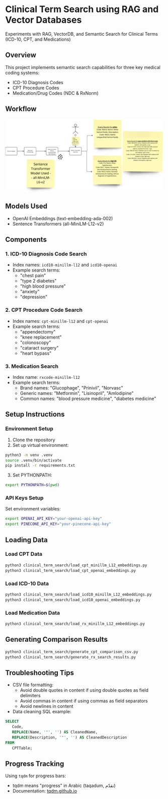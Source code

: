 # Clinical Term Search using RAG and Vector Databases
Experiments with RAG, VectorDB, and Semantic Search for Clinical Terms (ICD-10, CPT, and Medications)

## Overview
This project implements semantic search capabilities for three key medical coding systems:
- ICD-10 Diagnosis Codes
- CPT Procedure Codes 
- Medication/Drug Codes (NDC & RxNorm)

## Workflow
![alt text](image.png)

## Models Used
- OpenAI Embeddings (text-embedding-ada-002)
- Sentence Transformers (all-MiniLM-L12-v2)

## Components

### 1. ICD-10 Diagnosis Code Search
- Index names: `icd10-minillm-l12` and `icd10-openai`
- Example search terms:
  - "chest pain"
  - "type 2 diabetes"
  - "high blood pressure"
  - "anxiety"
  - "depression"

### 2. CPT Procedure Code Search
- Index names: `cpt-minillm-l12` and `cpt-openai`
- Example search terms:
  - "appendectomy"
  - "knee replacement"
  - "colonoscopy" 
  - "cataract surgery"
  - "heart bypass"

### 3. Medication Search
- Index name: `rxcode-minillm-l12`
- Example search terms:
  - Brand names: "Glucophage", "Prinivil", "Norvasc"
  - Generic names: "Metformin", "Lisinopril", "Amlodipine"
  - Common names: "blood pressure medicine", "diabetes medicine"

## Setup Instructions

### Environment Setup
1. Clone the repository
2. Set up virtual environment:
```bash
python3 -m venv .venv
source .venv/bin/activate
pip install -r requirements.txt
```

3. Set PYTHONPATH:
```bash
export PYTHONPATH=$(pwd)
```

### API Keys Setup
Set environment variables:
```bash
export OPENAI_API_KEY="your-openai-api-key"
export PINECONE_API_KEY="your-pinecone-api-key"
```

## Loading Data

### Load CPT Data
```bash
python3 clinical_term_search/load_cpt_minillm_L12_embeddings.py
python3 clinical_term_search/load_cpt_openai_embeddings.py
```

### Load ICD-10 Data
```bash
python3 clinical_term_search/load_icd10_minillm_L12_embeddings.py
python3 clinical_term_search/load_icd10_openai_embeddings.py
```

### Load Medication Data
```bash
python3 clinical_term_search/load_rx_minillm_L12_embeddings.py
```

## Generating Comparison Results
```bash
python3 clinical_term_search/generate_cpt_comparison_csv.py
python3 clinical_term_search/generate_rx_search_results.py
```

## Troubleshooting Tips
- CSV file formatting:
  - Avoid double quotes in content if using double quotes as field delimiters
  - Avoid commas in content if using commas as field separators
  - Avoid newlines in content
- Data cleaning SQL example:
```sql
SELECT
   Code,
   REPLACE(Name, '"', '') AS CleanedName,
   REPLACE(Description, '"', '') AS CleanedDescription
FROM
   CPTTable;
```

## Progress Tracking
Using `tqdm` for progress bars:
- tqdm means "progress" in Arabic (taqadum, تقدّم)
- Documentation: [tqdm.github.io](https://tqdm.github.io/)

